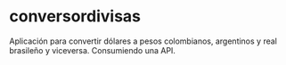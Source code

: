 # conversordivisas
Aplicación para convertir dólares a pesos colombianos, argentinos y real brasileño y viceversa. Consumiendo una API.

